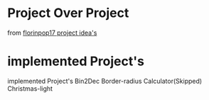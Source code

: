 # Project Over Project
from [florinpop17 project idea's](https://github.com/florinpop17/app-ideas)
# implemented Project's
implemented Project's
Bin2Dec
Border-radius
Calculator(Skipped)
Christmas-light
